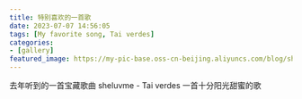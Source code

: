 ```yaml
---
title: 特别喜欢的一首歌
date: 2023-07-07 14:56:05
tags: [My favorite song, Tai verdes]
categories:
- [gallery]
featured_image: https://my-pic-base.oss-cn-beijing.aliyuncs.com/blog/sheluvme.jpg
---
```

去年听到的一首宝藏歌曲 sheluvme - Tai verdes 一首十分阳光甜蜜的歌
